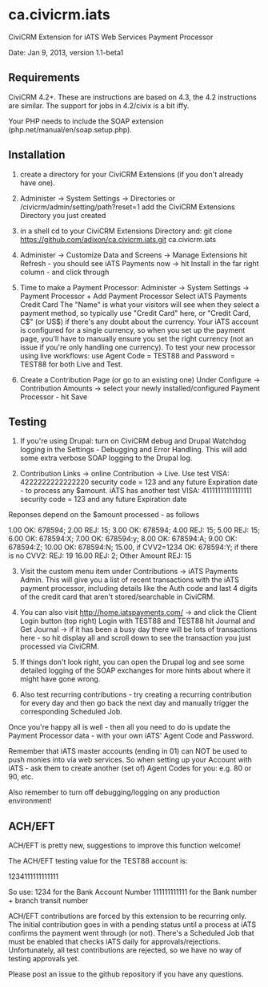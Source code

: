 ca.civicrm.iats
===============

CiviCRM Extension for iATS Web Services Payment Processor

Date: Jan 9, 2013, version 1.1-beta1


Requirements
------------

CiviCRM 4.2+. These are instructions are based on 4.3, the 4.2 instructions are similar. The support for jobs in 4.2/civix is a bit iffy.

Your PHP needs to include the SOAP extension (php.net/manual/en/soap.setup.php).  


Installation 
------------

1. create a directory for your CiviCRM Extensions (if you don't already have one).

2. Administer -> System Settings -> Directories or /civicrm/admin/setting/path?reset=1
add the CiviCRM Extensions Directory you just created

3. in a shell cd to your CiviCRM Extensions Directory and:
git clone https://github.com/adixon/ca.civicrm.iats.git ca.civicrm.iats

4. Administer -> Customize Data and Screens -> Manage Extensions
hit Refresh - you should see iATS Payments now -> hit Install in the far right column - and click through

5. Time to make a Payment Processor: 
 Administer -> System Settings -> Payment Processor + Add Payment Processor
 Select iATS Payments Credit Card
 The "Name" is what your visitors will see when they select a payment method, so typically use "Credit Card" here, or "Credit Card, C$" (or US$) if there's any doubt about the currency. Your iATS account is configured for a single currency, so when you set up the payment page, you'll have to manually ensure you set the right currency (not an issue if you're only handling one currency).
 To test your new processor using live workflows: use Agent Code = TEST88 and Password = TEST88 for both Live and Test.

6. Create a Contribution Page (or go to an existing one)
 Under Configure -> Contribution Amounts -> select your newly installed/configured Payment Processor - hit Save


Testing
-------

1. If you're using Drupal: turn on CiviCRM debug and Drupal Watchdog logging in the Settings - Debugging and Error Handling. This will add some extra verbose SOAP logging to the Drupal log.

2. Contribution Links -> online Contribution -> Live.
Use test VISA:  4222222222222220 security code = 123 and any future Expiration date - to process any $amount. 
 iATS has another test VISA: 41111111111111111 security code = 123 and any future Expiration date 

 Reponses depend on the $amount processed - as follows

 1.00 OK: 678594;
 2.00 REJ: 15;
 3.00 OK: 678594;
 4.00 REJ: 15;
 5.00 REJ: 15;
 6.00 OK: 678594:X;
 7.00 OK: 678594:y;
 8.00 OK: 678594:A;
 9.00 OK: 678594:Z;
 10.00 OK: 678594:N;
 15.00, if CVV2=1234 OK: 678594:Y; if there is no CVV2: REJ: 19
 16.00 REJ: 2;
 Other Amount REJ: 15

3. Visit the custom menu item under Contributions -> iATS Payments Admin. This will give you a list of recent transactions with the iATS payment processor, including details like the Auth code and last 4 digits of the credit card that aren't stored/searchable in CiviCRM.

4. You can also visit http://home.iatspayments.com/ -> and click the Client Login button (top right)
 Login with TEST88 and TEST88
 hit Journal and Get Journal -> if it has been a busy day there will be lots of transactions here - so hit display all 
 and scroll down to see the transaction you just processed via CiviCRM.

5. If things don't look right, you can open the Drupal log and see some detailed logging of the SOAP exchanges for more hints about where it might have gone wrong.

6. Also test recurring contributions - try creating a recurring contribution for every day and then go back the next day and manually trigger the corresponding Scheduled Job.

 Once you're happy all is well - then all you need to do is update the Payment Processor data - with your own iATS' Agent Code and Password. 

 Remember that iATS master accounts (ending in 01) can NOT be used to push monies into via web services. So when setting up your Account with iATS - ask them to create another (set of) Agent Codes for you: e.g. 80 or 90, etc. 

 Also remember to turn off debugging/logging on any production environment!


ACH/EFT
-------

ACH/EFT is pretty new, suggestions to improve this function welcome!

The ACH/EFT testing value for the TEST88 account is:

1234111111111111

So use:
1234 for the Bank Account Number
111111111111 for the Bank number + branch transit number

ACH/EFT contributions are forced by this extension to be recurring only. The initial contribution goes in with a pending status until a process at iATS confirms the payment went through (or not). There's a Scheduled Job that must be enabled that checks iATS daily for approvals/rejections. Unfortunately, all test contributions are rejected, so we have no way of testing approvals yet.

Please post an issue to the github repository if you have any questions.
